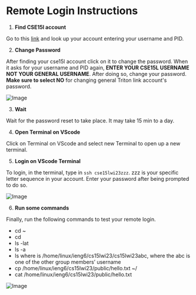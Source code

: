 # Remote Login Instructions 

1. __Find CSE15l account__

Go to this [link](https://sdacs.ucsd.edu/~icc/index.php) and look up your account entering your username and PID.

2. __Change Password__

After finding your cse15l account click on it to change the password. When it asks for your username and PID again, __ENTER YOUR CSE15L USERNAME NOT YOUR GENERAL USERNAME__.
After doing so, change your password. __Make sure to select NO__ for changing general Triton link account's password.

![Image]([https://github.com/ahmedCoder12424/cse15l-lab-reports/blob/main/step1.png])

3. __Wait__ 

Wait for the password reset to take place. It may take 15 min to a day.

4. __Open Terminal on VScode__

Click on Terminal on VScode and select new Terminal to open up a new terminal.

5. __Login on VScode Terminal__

To login, in the terminal, type in `ssh cse15lwi23zzz`. zzz is your specific letter sequence in your account.
Enter your password after being prompted to do so.

![Image]([https://github.com/ahmedCoder12424/cse15l-lab-reports/step2.png])

6. __Run some commands__ 

Finally, run the following commands to test your remote login.

* cd ~
* cd
* ls -lat
* ls -a
* ls <directory> where <directory> is /home/linux/ieng6/cs15lwi23/cs15lwi23abc, where the abc is one of the other group members’ username
* cp /home/linux/ieng6/cs15lwi23/public/hello.txt ~/
* cat /home/linux/ieng6/cs15lwi23/public/hello.txt

![Image]([https://github.com/ahmedCoder12424/cse15l-lab-reports/step2.png])

